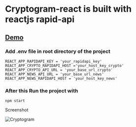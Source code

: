 # Cryptogram-react is built with reactjs rapid-api

## [Demo](https://cryptogramv1.netlify.app/)

### Add .env file in root directory of the project

```
REACT_APP_RAPIDAPI_KEY = 'your_rapidapi_key' 
REACT_APP_CRYPTO_RAPIDAPI_HOST ='your_host_key_crypto' 
REACT_APP_CRYPTO_API_URL = 'your_base_url_crypto' 
REACT_APP_NEWS_API_URL = 'your_base_url_news' 
REACT_APP_NEWS_RAPIDAPI_HOST = 'your_host_key_news' 
```

### After this Run the project with 
```npm start```

Screenshot

![Cryptogram](https://user-images.githubusercontent.com/67114280/177779616-c54e56fb-005b-4b46-a7b6-364524e042f5.png)
